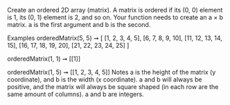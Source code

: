 Create an ordered 2D array (matrix). A matrix is ordered if its (0, 0) element is 1, its (0, 1) element is 2, and so on. Your function needs to create an a × b matrix. a is the first argument and b is the second.

Examples
orderedMatrix(5, 5) ➞ [
  [1, 2, 3, 4, 5],
  [6, 7, 8, 9, 10],
  [11, 12, 13, 14, 15],
  [16, 17, 18, 19, 20],
  [21, 22, 23, 24, 25]
]

orderedMatrix(1, 1) ➞ [[1]]

orderedMatrix(1, 5) ➞ [[1, 2, 3, 4, 5]]
Notes
a is the height of the matrix (y coordinate), and b is the width (x coordinate).
a and b will always be positive, and the matrix will always be square shaped (in each row are the same amount of columns).
a and b are integers.